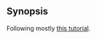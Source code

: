 ## Synopsis
Following mostly [this tutorial](https://pythonsimplified.com/python-parameters-and-arguments-demystified/).
